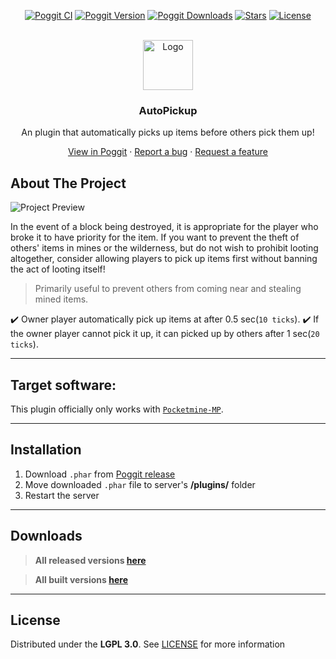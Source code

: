 <!-- PROJECT BADGES -->
<div align="center">

[![Poggit CI][poggit-ci-badge]][poggit-ci-url]
[![Poggit Version][poggit-version-badge]][poggit-release-url]
[![Poggit Downloads][poggit-downloads-badge]][poggit-release-url]
[![Stars][stars-badge]][stars-url]
[![License][license-badge]][license-url]

</div>


<!-- PROJECT LOGO -->
<br />
<div align="center">
  <img src="https://raw.githubusercontent.com/presentkim-pm/AutoPickup/main/assets/icon.png" alt="Logo" width="80" height="80">
  <h3>AutoPickup</h3>
  <p align="center">
    An plugin that automatically picks up items before others pick them up!

[View in Poggit][poggit-ci-url] · [Report a bug][issues-url] · [Request a feature][issues-url]

  </p>
</div>


<!-- ABOUT THE PROJECT -->
## About The Project
![Project Preview][project-preview]  

In the event of a block being destroyed, it is appropriate for the player who broke it to have priority for the item.
If you want to prevent the theft of others' items in mines or the wilderness, but do not wish to prohibit looting altogether, consider allowing players to pick up items first without banning the act of looting itself!

> Primarily useful to prevent others from coming near and stealing mined items.

:heavy_check_mark: Owner player automatically pick up items at after 0.5 sec(`10 ticks`).
:heavy_check_mark: If the owner player cannot pick it up, it can picked up by others after 1 sec(`20 ticks`).


-----

## Target software:
This plugin officially only works with [`Pocketmine-MP`](https://github.com/pmmp/PocketMine-MP/).

-----

## Installation
1) Download `.phar` from [Poggit release][poggit-release-url]
2) Move downloaded `.phar` file to server's **/plugins/** folder
3) Restart the server

-----

## Downloads
> **All released versions [here][poggit-release-url]**

> **All built versions [here][poggit-ci-url]**

-----

## License
Distributed under the **LGPL 3.0**. See [LICENSE][license-url] for more information


[poggit-ci-badge]: https://poggit.pmmp.io/ci.shield/presentkim-pm/AutoPickup/AutoPickup?style=for-the-badge
[poggit-version-badge]: https://poggit.pmmp.io/shield.api/AutoPickup?style=for-the-badge
[poggit-downloads-badge]: https://poggit.pmmp.io/shield.dl.total/AutoPickup?style=for-the-badge
[stars-badge]: https://img.shields.io/github/stars/presentkim-pm/AutoPickup.svg?style=for-the-badge
[license-badge]: https://img.shields.io/github/license/presentkim-pm/AutoPickup.svg?style=for-the-badge

[poggit-ci-url]: https://poggit.pmmp.io/ci/presentkim-pm/AutoPickup/AutoPickup
[poggit-release-url]: https://poggit.pmmp.io/p/AutoPickup
[stars-url]: https://github.com/presentkim-pm/AutoPickup/stargazers
[releases-url]: https://github.com/presentkim-pm/AutoPickup/releases
[issues-url]: https://github.com/presentkim-pm/AutoPickup/issues
[license-url]: https://github.com/presentkim-pm/AutoPickup/blob/main/LICENSE

[project-icon]: https://raw.githubusercontent.com/presentkim-pm/AutoPickup/main/assets/icon.png
[project-preview]: https://raw.githubusercontent.com/presentkim-pm/AutoPickup/main/assets/preview.gif
